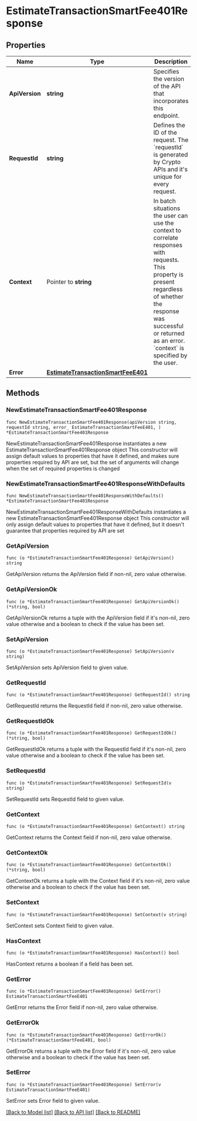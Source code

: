 # EstimateTransactionSmartFee401Response

## Properties

Name | Type | Description | Notes
------------ | ------------- | ------------- | -------------
**ApiVersion** | **string** | Specifies the version of the API that incorporates this endpoint. | 
**RequestId** | **string** | Defines the ID of the request. The &#x60;requestId&#x60; is generated by Crypto APIs and it&#39;s unique for every request. | 
**Context** | Pointer to **string** | In batch situations the user can use the context to correlate responses with requests. This property is present regardless of whether the response was successful or returned as an error. &#x60;context&#x60; is specified by the user. | [optional] 
**Error** | [**EstimateTransactionSmartFeeE401**](EstimateTransactionSmartFeeE401.md) |  | 

## Methods

### NewEstimateTransactionSmartFee401Response

`func NewEstimateTransactionSmartFee401Response(apiVersion string, requestId string, error_ EstimateTransactionSmartFeeE401, ) *EstimateTransactionSmartFee401Response`

NewEstimateTransactionSmartFee401Response instantiates a new EstimateTransactionSmartFee401Response object
This constructor will assign default values to properties that have it defined,
and makes sure properties required by API are set, but the set of arguments
will change when the set of required properties is changed

### NewEstimateTransactionSmartFee401ResponseWithDefaults

`func NewEstimateTransactionSmartFee401ResponseWithDefaults() *EstimateTransactionSmartFee401Response`

NewEstimateTransactionSmartFee401ResponseWithDefaults instantiates a new EstimateTransactionSmartFee401Response object
This constructor will only assign default values to properties that have it defined,
but it doesn't guarantee that properties required by API are set

### GetApiVersion

`func (o *EstimateTransactionSmartFee401Response) GetApiVersion() string`

GetApiVersion returns the ApiVersion field if non-nil, zero value otherwise.

### GetApiVersionOk

`func (o *EstimateTransactionSmartFee401Response) GetApiVersionOk() (*string, bool)`

GetApiVersionOk returns a tuple with the ApiVersion field if it's non-nil, zero value otherwise
and a boolean to check if the value has been set.

### SetApiVersion

`func (o *EstimateTransactionSmartFee401Response) SetApiVersion(v string)`

SetApiVersion sets ApiVersion field to given value.


### GetRequestId

`func (o *EstimateTransactionSmartFee401Response) GetRequestId() string`

GetRequestId returns the RequestId field if non-nil, zero value otherwise.

### GetRequestIdOk

`func (o *EstimateTransactionSmartFee401Response) GetRequestIdOk() (*string, bool)`

GetRequestIdOk returns a tuple with the RequestId field if it's non-nil, zero value otherwise
and a boolean to check if the value has been set.

### SetRequestId

`func (o *EstimateTransactionSmartFee401Response) SetRequestId(v string)`

SetRequestId sets RequestId field to given value.


### GetContext

`func (o *EstimateTransactionSmartFee401Response) GetContext() string`

GetContext returns the Context field if non-nil, zero value otherwise.

### GetContextOk

`func (o *EstimateTransactionSmartFee401Response) GetContextOk() (*string, bool)`

GetContextOk returns a tuple with the Context field if it's non-nil, zero value otherwise
and a boolean to check if the value has been set.

### SetContext

`func (o *EstimateTransactionSmartFee401Response) SetContext(v string)`

SetContext sets Context field to given value.

### HasContext

`func (o *EstimateTransactionSmartFee401Response) HasContext() bool`

HasContext returns a boolean if a field has been set.

### GetError

`func (o *EstimateTransactionSmartFee401Response) GetError() EstimateTransactionSmartFeeE401`

GetError returns the Error field if non-nil, zero value otherwise.

### GetErrorOk

`func (o *EstimateTransactionSmartFee401Response) GetErrorOk() (*EstimateTransactionSmartFeeE401, bool)`

GetErrorOk returns a tuple with the Error field if it's non-nil, zero value otherwise
and a boolean to check if the value has been set.

### SetError

`func (o *EstimateTransactionSmartFee401Response) SetError(v EstimateTransactionSmartFeeE401)`

SetError sets Error field to given value.



[[Back to Model list]](../README.md#documentation-for-models) [[Back to API list]](../README.md#documentation-for-api-endpoints) [[Back to README]](../README.md)


